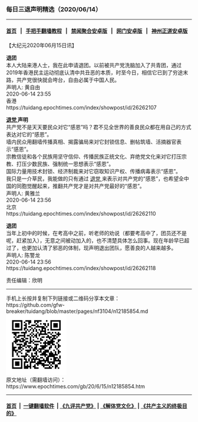 ### 每日三退声明精选（2020/06/14）
------------------------

#### [首页](https://github.com/gfw-breaker/banned-news1/blob/master/README.md) &nbsp;&nbsp;|&nbsp;&nbsp; [手把手翻墙教程](https://github.com/gfw-breaker/guides/wiki) &nbsp;&nbsp;|&nbsp;&nbsp; [禁闻聚合安卓版](https://github.com/gfw-breaker/bn-android) &nbsp;&nbsp;|&nbsp;&nbsp; [网门安卓版](https://github.com/oGate2/oGate) &nbsp;&nbsp;|&nbsp;&nbsp; [神州正道安卓版](https://github.com/SzzdOgate/update) 



<div class="post_content" id="artbody" itemprop="articleBody">
 <!-- article content begin -->
 <p>
  【大纪元2020年06月15日讯】
 </p>
 <p>
  <strong>
   退团
  </strong>
  <br/>
  本人大陆来港人士，我在此申请退团。以前被共产党洗脑加入了共青团，通过2019年香港民主运动彻底认清中共丑恶的本质，时至今日，相信它已到了穷途末路，共产党很快就会垮台，自由必属于中国人民。
  <br/>
  声明人: 黄自由
  <br/>
  2020-06-14 23:55
  <br/>
  香港
  <br/>
  https://tuidang.epochtimes.com/index/showpost/id/26262107
 </p>
 <p>
  <strong>
   <a href="https://www.epochtimes.com/gb/tag/%E9%80%80%E5%85%9A.html">
    退党
   </a>
   声明
  </strong>
  <br/>
  共产党不是天天要民众对它“感恩”吗？君不见全世界的善良民众都在用自己的方式表达对它的“感恩”。
  <br/>
  墙内民众用翻墙传播真相、揭露骗局来对它封锁信息、删帖筑墙、活摘器官表示“感恩”。
  <br/>
  宗教信徒和各个民族用坚守信仰、传播民族正统文化、弃绝党文化来对它打压宗教、打压少数民族、强制统一思想表示“感恩”。
  <br/>
  国际力量用技术封锁、经济制裁来对它窃取知识产权、传播病毒表示“感恩”。
  <br/>
  我只是一介草民，我能做的只有通过
  <a href="https://www.epochtimes.com/gb/tag/%E9%80%80%E5%85%9A.html">
   退党
  </a>
  来表示对共产党的“感恩”，也希望全中国的同胞觉醒起来，推翻共产党才是对共产党最好的“感恩”。
  <br/>
  声明人: 黄雅兰
  <br/>
  2020-06-14 23:56
  <br/>
  北京
  <br/>
  https://tuidang.epochtimes.com/index/showpost/id/26262110
 </p>
 <p>
  <strong>
   退团
  </strong>
  <br/>
  当年上初中的时候，在考高中之前，听老师的劝说（都要考高中了，团员还不是呢，赶紧加入），无意之间被动加入的，也不清楚具体怎么回事。现在年龄早已超过了，也更加认清了邪恶的体制，现声明退出团队，愿善良的人越来越多。
  <br/>
  声明人: 陈警龙
  <br/>
  2020-06-14 23:56
  <br/>
  https://tuidang.epochtimes.com/index/showpost/id/26262118
 </p>
 <p>
  责任编辑：欣明
 </p>
 <!-- article content end -->
 <div id="below_article_ad">
 </div>
</div>

<hr/>
手机上长按并复制下列链接或二维码分享本文章：<br/>
https://github.com/gfw-breaker/tuidang/blob/master/pages/nf3104/n12185854.md <br/>
<a href='https://github.com/gfw-breaker/tuidang/blob/master/pages/nf3104/n12185854.md'><img src='https://github.com/gfw-breaker/tuidang/blob/master/pages/nf3104/n12185854.md.png'/></a> <br/>
原文地址（需翻墙访问）：https://www.epochtimes.com/gb/20/6/15/n12185854.htm


------------------------
#### [首页](https://github.com/gfw-breaker/banned-news/blob/master/README.md) &nbsp;|&nbsp; [一键翻墙软件](https://github.com/gfw-breaker/nogfw/blob/master/README.md) &nbsp;| [《九评共产党》](https://github.com/gfw-breaker/9ping.md/blob/master/README.md#九评之一评共产党是什么) | [《解体党文化》](https://github.com/gfw-breaker/jtdwh.md/blob/master/README.md) | [《共产主义的终极目的》](https://github.com/gfw-breaker/gczydzjmd.md/blob/master/README.md)


<img src='http://gfw-breaker.win/tuidang/pages/nf3104/n12185854.md' width='0px' height='0px'/>